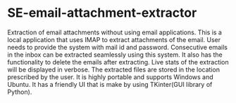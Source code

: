 # SE-email-attachment-extractor
Extraction of email attachments without using email applications.
This is a local application that uses IMAP to extract attachments of the email.
User needs to provide the system with mail id and password.
Consecutive emails in the inbox can be extracted seamlessly using this system.
It also has the functionality to delete the emails after extracting.
Live stats of the extraction will be displayed in verbose.
The extracted files are stored in the location prescribed by the user.
It is highly portable and supports Windows and Ubuntu.
It has a friendly UI that is make by using TKinter(GUI library of Python).
